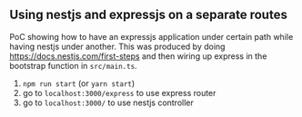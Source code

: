 ## Using nestjs and expressjs on a separate routes
PoC showing how to have an expressjs application under certain path while having nestjs under another. This was produced by doing https://docs.nestjs.com/first-steps and then wiring up express in the bootstrap function in `src/main.ts`. 

1. `npm run start` (or `yarn start`)
2. go to `localhost:3000/express` to use express router
3. go to `localhost:3000/` to use nestjs controller
